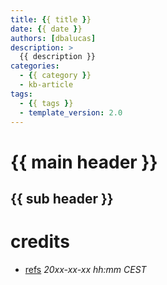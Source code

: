 ```yaml
---
title: {{ title }}
date: {{ date }}
authors: [dbalucas]
description: >
  {{ description }}
categories:
  - {{ category }}
  - kb-article
tags:
  - {{ tags }}
  - template_version: 2.0
---
```

# {{ main header }}

## {{ sub header }}

# credits
- [refs](links) *20xx-xx-xx hh:mm CEST*
